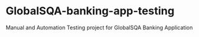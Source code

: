 # GlobalSQA-banking-app-testing
Manual and Automation Testing project for GlobalSQA Banking Application
